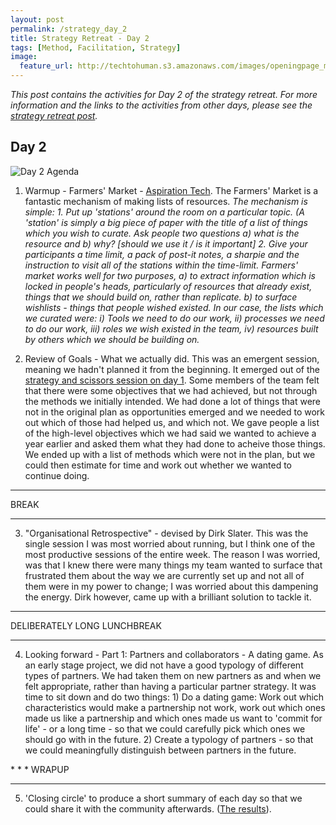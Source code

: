 ```yaml
---
layout: post
permalink: /strategy_day_2
title: Strategy Retreat - Day 2 
tags: [Method, Facilitation, Strategy]
image: 
  feature_url: http://techtohuman.s3.amazonaws.com/images/openingpage_montage.jpeg
---
```


<em>This post contains the activities for Day 2 of the strategy retreat. For more information and the links to the activities from other days, please see the [strategy retreat post](http://techtohuman.com/strategy_retreat/).</em> 

## Day 2

![Day 2 Agenda](http://techtohuman.s3.amazonaws.com/images/DSCF3705.JPG)

1. Warmup - Farmers' Market - [Aspiration Tech](https://aspirationtech.org/). The Farmers' Market is a fantastic mechanism of making lists of resources. <em>The mechanism is simple: 1. Put up 'stations' around the room on a particular topic. (A 'station' is simply a big piece of paper with the title of a list of things which you wish to curate. Ask people two questions a) what is the resource and b) why? [should we use it / is it important] 2. Give your participants a time limit, a pack of post-it notes, a sharpie and the instruction to visit all of the stations within the time-limit. Farmers' market works well for two purposes, a) to extract information which is locked in people's heads, particularly of resources that already exist, things that we should build on, rather than replicate. b) to surface wishlists - things that people wished existed. In our case, the lists which we curated were: i) Tools we need to do our work, ii) processes we need to do our work, iii) roles we wish existed in the team, iv) resources built by others which we should be building on. </em>

2. Review of Goals - What we actually did. This was an emergent session, meaning we hadn't planned it from the beginning. It emerged out of the [strategy and scissors session on day 1](http://techtohuman.com/strategy_day_1/). Some members of the team felt that there were some objectives that we had achieved, but not through the methods we initially intended. We had done a lot of things that were not in the original plan as opportunities emerged and we needed to work out which of those had helped us, and which not. We gave people a list of the high-level objectives which we had said we wanted to achieve a year earlier and asked them what they had done to acheive those things. We ended up with a list of methods which were not in the plan, but we could then estimate for time and work out whether we wanted to continue doing. 

* * *
BREAK 

* * *

<ol start="3">

<li> "Organisational Retrospective" - devised by Dirk Slater. This was the single session I was most worried about running, but I think one of the most productive sessions of the entire week. The reason I was worried, was that I knew there were many things my team wanted to surface that frustrated them about the way we are currently set up and not all of them were in my power to change; I was worried about this dampening the energy. Dirk however, came up with a brilliant solution to tackle it. </li>

</ol> 


* * *
DELIBERATELY LONG LUNCHBREAK 

* * *
<ol start="4">

<li> Looking forward - Part 1: Partners and collaborators - A dating game. As an early stage project, we did not have a good typology of different types of partners. We had taken them on new partners as and when we felt appropriate, rather than having a particular partner strategy. It was time to sit down and do two things: 1) Do a dating game: Work out which characteristics would make a partnership not work, work out which ones made us like a partnership and which ones made us want to 'commit for life' - or a long time - so that we could carefully pick which ones we should go with in the future. 2) Create a typology of partners - so that we could meaningfully distinguish between partners in the future.   </li> 

</ol>
* * *
WRAPUP 

* * *

<ol start="5">

<li>'Closing circle' to produce a short summary of each day so that we could share it with the community afterwards. (<a href="http://schoolofdata.org/2014/11/05/school-of-data-retreat-roundup/">The results</a>).  </li>
</ol>

